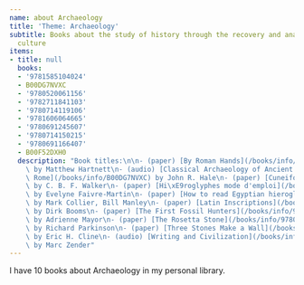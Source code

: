 ```yaml
---
name: about Archaeology
title: 'Theme: Archaeology'
subtitle: Books about the study of history through the recovery and analysis of material
  culture
items:
- title: null
  books:
  - '9781585104024'
  - B00DG7NVXC
  - '9780520061156'
  - '9782711841103'
  - '9780714119106'
  - '9781606064665'
  - '9780691245607'
  - '9780714150215'
  - '9780691166407'
  - B00F52DXH0
  description: "Book titles:\n\n- (paper) [By Roman Hands](/books/info/9781585104024)\
    \ by Matthew Hartnett\n- (audio) [Classical Archaeology of Ancient Greece and\
    \ Rome](/books/info/B00DG7NVXC) by John R. Hale\n- (paper) [Cuneiform](/books/info/9780520061156)\
    \ by C. B. F. Walker\n- (paper) [Hi\xE9roglyphes mode d'emploi](/books/info/9782711841103)\
    \ by Evelyne Faivre-Martin\n- (paper) [How to read Egyptian hieroglyphs](/books/info/9780714119106)\
    \ by Mark Collier, Bill Manley\n- (paper) [Latin Inscriptions](/books/info/9781606064665)\
    \ by Dirk Booms\n- (paper) [The First Fossil Hunters](/books/info/9780691245607)\
    \ by Adrienne Mayor\n- (paper) [The Rosetta Stone](/books/info/9780714150215)\
    \ by Richard Parkinson\n- (paper) [Three Stones Make a Wall](/books/info/9780691166407)\
    \ by Eric H. Cline\n- (audio) [Writing and Civilization](/books/info/B00F52DXH0)\
    \ by Marc Zender"
---
```

I have 10 books about Archaeology in my personal library.
